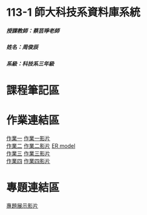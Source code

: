 # 113-1 師大科技系資料庫系統
##### 授課教師：蔡芸琤老師
##### 姓名：周俊辰
##### 系級：科技系三年級
# 課程筆記區
# 作業連結區
<a href="https://github.com/giraffe10884/DatabaseSystems/tree/main/hw01">作業一</a> 
<a href="https://youtu.be/z6PJh2_bJps">作業一影片</a>
<br>
<a href="https://github.com/giraffe10884/DatabaseSystems/tree/main/hw02">作業二</a> 
<a href="https://youtu.be/ySOnqTisyB0">作業二影片</a> 
<a href="https://github.com/giraffe10884/DatabaseSystems/blob/main/hw02/ERmodel.jpg">ER model</a>
<br>
<a href="https://github.com/giraffe10884/DatabaseSystems/tree/main/hw03">作業三</a> 
<a href="https://youtu.be/uYBvyZys8E0">作業三影片</a> 
<br>
<a href="https://github.com/giraffe10884/DatabaseSystems/tree/main/hw04">作業四</a> 
<a href="https://youtu.be/QhcTMyU4pus">作業四影片</a> 
<br>
# 專題連結區
<a href="https://youtu.be/kVKt1tAQPHY">專題展示影片</a> 
